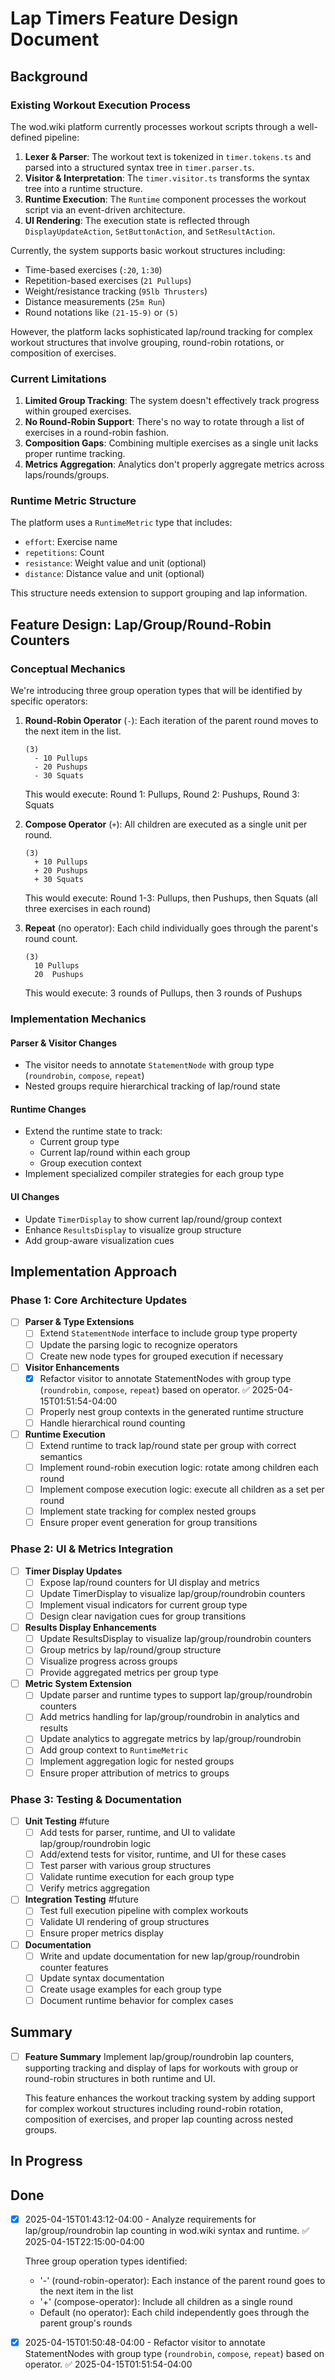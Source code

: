 # Lap Timers Feature Design Document

## Background

### Existing Workout Execution Process

The wod.wiki platform currently processes workout scripts through a well-defined pipeline:

1. **Lexer & Parser**: The workout text is tokenized in `timer.tokens.ts` and parsed into a structured syntax tree in `timer.parser.ts`.
2. **Visitor & Interpretation**: The `timer.visitor.ts` transforms the syntax tree into a runtime structure.
3. **Runtime Execution**: The `Runtime` component processes the workout script via an event-driven architecture.
4. **UI Rendering**: The execution state is reflected through `DisplayUpdateAction`, `SetButtonAction`, and `SetResultAction`.

Currently, the system supports basic workout structures including:
- Time-based exercises (`:20`, `1:30`)
- Repetition-based exercises (`21 Pullups`)
- Weight/resistance tracking (`95lb Thrusters`)
- Distance measurements (`25m Run`)
- Round notations like `(21-15-9)` or `(5)`

However, the platform lacks sophisticated lap/round tracking for complex workout structures that involve grouping, round-robin rotations, or composition of exercises.

### Current Limitations

1. **Limited Group Tracking**: The system doesn't effectively track progress within grouped exercises.
2. **No Round-Robin Support**: There's no way to rotate through a list of exercises in a round-robin fashion.
3. **Composition Gaps**: Combining multiple exercises as a single unit lacks proper runtime tracking.
4. **Metrics Aggregation**: Analytics don't properly aggregate metrics across laps/rounds/groups.

### Runtime Metric Structure

The platform uses a `RuntimeMetric` type that includes:
- `effort`: Exercise name
- `repetitions`: Count
- `resistance`: Weight value and unit (optional)
- `distance`: Distance value and unit (optional)

This structure needs extension to support grouping and lap information.

## Feature Design: Lap/Group/Round-Robin Counters

### Conceptual Mechanics

We're introducing three group operation types that will be identified by specific operators:

1. **Round-Robin Operator** (`-`): Each iteration of the parent round moves to the next item in the list.
   ```
   (3)
     - 10 Pullups
     - 20 Pushups
     - 30 Squats
   ```
   This would execute: Round 1: Pullups, Round 2: Pushups, Round 3: Squats

2. **Compose Operator** (`+`): All children are executed as a single unit per round.
   ```
   (3)
     + 10 Pullups
     + 20 Pushups
     + 30 Squats
   ```
   This would execute: Round 1-3: Pullups, then Pushups, then Squats (all three exercises in each round)

3. **Repeat** (no operator): Each child individually goes through the parent's round count.
   ```
   (3)
     10 Pullups
     20  Pushups
   ```
   This would execute: 3 rounds of Pullups, then 3 rounds of Pushups

### Implementation Mechanics

#### Parser & Visitor Changes
- The visitor needs to annotate `StatementNode` with group type (`roundrobin`, `compose`, `repeat`)
- Nested groups require hierarchical tracking of lap/round state

#### Runtime Changes
- Extend the runtime state to track:
  - Current group type
  - Current lap/round within each group
  - Group execution context
- Implement specialized compiler strategies for each group type

#### UI Changes
- Update `TimerDisplay` to show current lap/round/group context
- Enhance `ResultsDisplay` to visualize group structure
- Add group-aware visualization cues

## Implementation Approach

### Phase 1: Core Architecture Updates

- [ ] **Parser & Type Extensions**
   - [ ] Extend `StatementNode` interface to include group type property
   - [ ] Update the parsing logic to recognize operators
   - [ ] Create new node types for grouped execution if necessary

- [ ] **Visitor Enhancements**
   - [x] Refactor visitor to annotate StatementNodes with group type (`roundrobin`, `compose`, `repeat`) based on operator. ✅ 2025-04-15T01:51:54-04:00
   - [ ] Properly nest group contexts in the generated runtime structure
   - [ ] Handle hierarchical round counting

- [ ] **Runtime Execution**
   - [ ] Extend runtime to track lap/round state per group with correct semantics
   - [ ] Implement round-robin execution logic: rotate among children each round
   - [ ] Implement compose execution logic: execute all children as a set per round
   - [ ] Implement state tracking for complex nested groups
   - [ ] Ensure proper event generation for group transitions

### Phase 2: UI & Metrics Integration

- [ ] **Timer Display Updates**
   - [ ] Expose lap/round counters for UI display and metrics
   - [ ] Update TimerDisplay to visualize lap/group/roundrobin counters
   - [ ] Implement visual indicators for current group type
   - [ ] Design clear navigation cues for group transitions

- [ ] **Results Display Enhancements**
   - [ ] Update ResultsDisplay to visualize lap/group/roundrobin counters
   - [ ] Group metrics by lap/round/group structure
   - [ ] Visualize progress across groups
   - [ ] Provide aggregated metrics per group type

- [ ] **Metric System Extension**
   - [ ] Update parser and runtime types to support lap/group/roundrobin counters
   - [ ] Add metrics handling for lap/group/roundrobin in analytics and results
   - [ ] Update analytics to aggregate metrics by lap/group/roundrobin
   - [ ] Add group context to `RuntimeMetric`
   - [ ] Implement aggregation logic for nested groups
   - [ ] Ensure proper attribution of metrics to groups

### Phase 3: Testing & Documentation

- [ ] **Unit Testing** #future
   - [ ] Add tests for parser, runtime, and UI to validate lap/group/roundrobin logic
   - [ ] Add/extend tests for visitor, runtime, and UI for these cases
   - [ ] Test parser with various group structures
   - [ ] Validate runtime execution for each group type
   - [ ] Verify metrics aggregation

- [ ] **Integration Testing** #future 
   - [ ] Test full execution pipeline with complex workouts
   - [ ] Validate UI rendering of group structures
   - [ ] Ensure proper metrics display

- [ ] **Documentation**
   - [ ] Write and update documentation for new lap/group/roundrobin counter features
   - [ ] Update syntax documentation
   - [ ] Create usage examples for each group type
   - [ ] Document runtime behavior for complex cases

## Summary

- [ ] **Feature Summary**
    Implement lap/group/roundrobin lap counters, supporting tracking and display of laps for workouts with group or round-robin structures in both runtime and UI.
    
    This feature enhances the workout tracking system by adding support for complex workout structures including round-robin rotation, composition of exercises, and proper lap counting across nested groups.


## In Progress



## Done

- [x] 2025-04-15T01:43:12-04:00 - Analyze requirements for lap/group/roundrobin lap counting in wod.wiki syntax and runtime. ✅ 2025-04-15T22:15:00-04:00
   
   Three group operation types identified:
   - '-' (round-robin-operator): Each instance of the parent round goes to the next item in the list
   - '+' (compose-operator): Include all children as a single round
   - Default (no operator): Each child independently goes through the parent group's rounds
   
- [x] 2025-04-15T01:50:48-04:00 - Refactor visitor to annotate StatementNodes with group type (`roundrobin`, `compose`, `repeat`) based on operator. ✅ 2025-04-15T01:51:54-04:00
